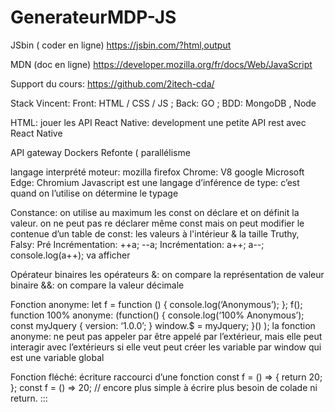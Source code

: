 # GenerateurMDP-JS
JSbin ( coder en ligne) https://jsbin.com/?html,output

MDN (doc en ligne) https://developer.mozilla.org/fr/docs/Web/JavaScript

Support du cours: https://github.com/2itech-cda/

Stack Vincent: Front: HTML / CSS / JS ; 
Back: GO ; 
BDD: MongoDB , Node

HTML:  jouer les API
React Native: development une petite API rest avec React Native

API gateway Dockers
Refonte (
parallélisme

langage interprété
moteur: mozilla firefox
Chrome: V8 google
Microsoft Edge: Chromium
Javascript est une langage d’inférence de type: c’est quand on l’utilise on détermine le typage

Constance: on utilise au maximum les const
on déclare et on définit la valeur.
on ne peut pas re déclarer même const mais
on peut modifier le contenue d’un table de const: les valeurs à l'intérieur & la taille
Truthy, Falsy: 
Pré Incrémentation: ++a; --a;
Incrémentation: a++; a--;  
console.log(a++); va afficher 


Opérateur binaires
les opérateurs 
&: on compare la représentation de valeur binaire
&&: on compare la valeur décimale

Fonction anonyme:
let f = function () {
console.log(‘Anonymous’);
};
f();
function 100% anonyme:
(function() { 
console.log(‘100% Anonymous’);
const  myJquery {
version: ‘1.0.0’;
}
window.$ = myJquery;
}() );
la fonction anonyme: 
ne peut pas appeler par être appelé par l’extérieur,
mais elle peut interagir avec l’extérieurs si elle veut
peut créer les variable par window qui est une variable global

Fonction fléché: écriture raccourci d’une fonction
const f = () => {
	return 20;
};
const f = () => 20;  // encore plus simple à écrire plus besoin de colade ni return.
:::
